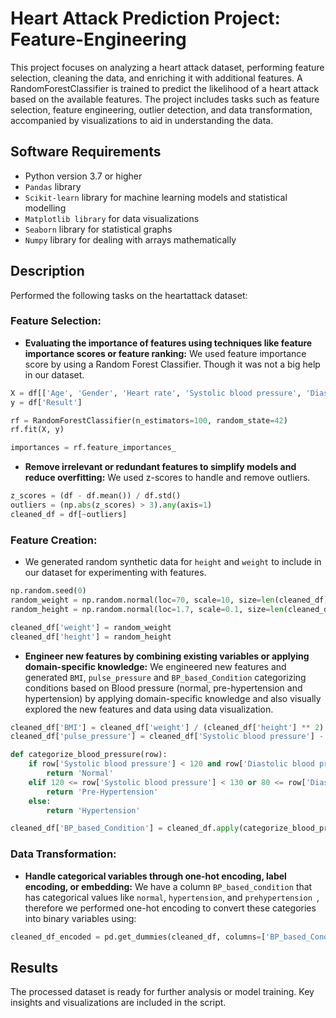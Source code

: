 # Heart Attack Prediction Project: Feature-Engineering
This project focuses on analyzing a heart attack dataset, performing feature selection, cleaning the data, and enriching it with additional features. A RandomForestClassifier is trained to predict the likelihood of a heart attack based on the available features. The project includes tasks such as feature selection, feature engineering, outlier detection, and data transformation, accompanied by visualizations to aid in understanding the data.

## Software Requirements
 - Python version 3.7 or higher
 - ```Pandas``` library
 - ```Scikit-learn``` library for machine learning models and statistical modelling
 - ```Matplotlib library``` for data visualizations
 - ```Seaborn``` library for statistical graphs
 - ```Numpy``` library for dealing with arrays mathematically

## Description
Performed the following tasks on the heartattack dataset:

### Feature Selection:

 - **Evaluating the importance of features using techniques like feature importance scores or feature ranking:** We used feature importance score by using a Random Forest Classifier. Though it was not a big help in our dataset.
```python
X = df[['Age', 'Gender', 'Heart rate', 'Systolic blood pressure', 'Diastolic blood pressure']]
y = df['Result']

rf = RandomForestClassifier(n_estimators=100, random_state=42)
rf.fit(X, y)

importances = rf.feature_importances_
```

 - **Remove irrelevant or redundant features to simplify models and reduce overfitting:** We used z-scores to handle and remove outliers.
```python
z_scores = (df - df.mean()) / df.std()
outliers = (np.abs(z_scores) > 3).any(axis=1)
cleaned_df = df[~outliers]
```

### Feature Creation:
 - We generated random synthetic data for ```height``` and ```weight``` to include in our dataset for experimenting with features.
```python
np.random.seed(0)
random_weight = np.random.normal(loc=70, scale=10, size=len(cleaned_df))
random_height = np.random.normal(loc=1.7, scale=0.1, size=len(cleaned_df))

cleaned_df['weight'] = random_weight
cleaned_df['height'] = random_height
```

 - **Engineer new features by combining existing variables or applying domain-specific knowledge:** We engineered new features and generated ```BMI```, ```pulse_pressure``` and ```BP_based_Condition``` categorizing conditions based on Blood pressure (normal, pre-hypertension and hypertension) by applying domain-specific knowledge and also visually explored the new features and data using data visualization.

```python
cleaned_df['BMI'] = cleaned_df['weight'] / (cleaned_df['height'] ** 2)
cleaned_df['pulse_pressure'] = cleaned_df['Systolic blood pressure'] - cleaned_df['Diastolic blood pressure']

def categorize_blood_pressure(row):
    if row['Systolic blood pressure'] < 120 and row['Diastolic blood pressure'] < 80:
        return 'Normal'
    elif 120 <= row['Systolic blood pressure'] < 130 or 80 <= row['Diastolic blood pressure'] < 85:
        return 'Pre-Hypertension'
    else:
        return 'Hypertension'

cleaned_df['BP_based_Condition'] = cleaned_df.apply(categorize_blood_pressure, axis=1)
```

### Data Transformation:
 - **Handle categorical variables through one-hot encoding, label encoding, or embedding:** We have a column ```BP_based_condition``` that has categorical values like ```normal```, ```hypertension```, and ```prehypertension ```, therefore we performed one-hot encoding to convert these categories into binary variables using:

```python
cleaned_df_encoded = pd.get_dummies(cleaned_df, columns=['BP_based_Condition'])
```
## Results
The processed dataset is ready for further analysis or model training. Key insights and visualizations are included in the script.
